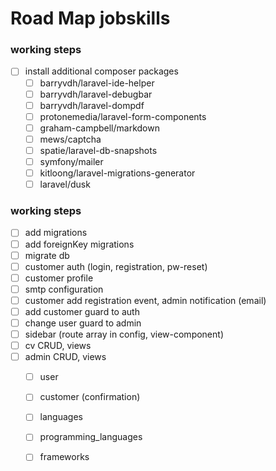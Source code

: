 # Road Map jobskills

### working steps
- [ ] install additional composer packages
  - [ ] barryvdh/laravel-ide-helper
  - [ ] barryvdh/laravel-debugbar
  - [ ] barryvdh/laravel-dompdf
  - [ ] protonemedia/laravel-form-components
  - [ ] graham-campbell/markdown
  - [ ] mews/captcha
  - [ ] spatie/laravel-db-snapshots
  - [ ] symfony/mailer
  - [ ] kitloong/laravel-migrations-generator
  - [ ] laravel/dusk

### working steps
- [ ] add migrations
- [ ] add foreignKey migrations
- [ ] migrate db
- [ ] customer auth (login, registration, pw-reset)
- [ ] customer profile
- [ ] smtp configuration
- [ ] customer add registration event, admin notification (email)
- [ ] add customer guard to auth
- [ ] change user guard to admin
- [ ] sidebar (route array in config, view-component)
- [ ] cv CRUD, views
- [ ] admin CRUD, views 
  - [ ] user  
  - [ ] customer (confirmation)
  - [ ] languages
  - [ ] programming_languages
  - [ ] frameworks


